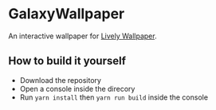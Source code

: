 # GalaxyWallpaper

An interactive wallpaper for [Lively Wallpaper](https://rocksdanister.github.io/lively/).

## How to build it yourself

- Download the repository
- Open a console inside the direcory
- Run `yarn install` then `yarn run build` inside the console
